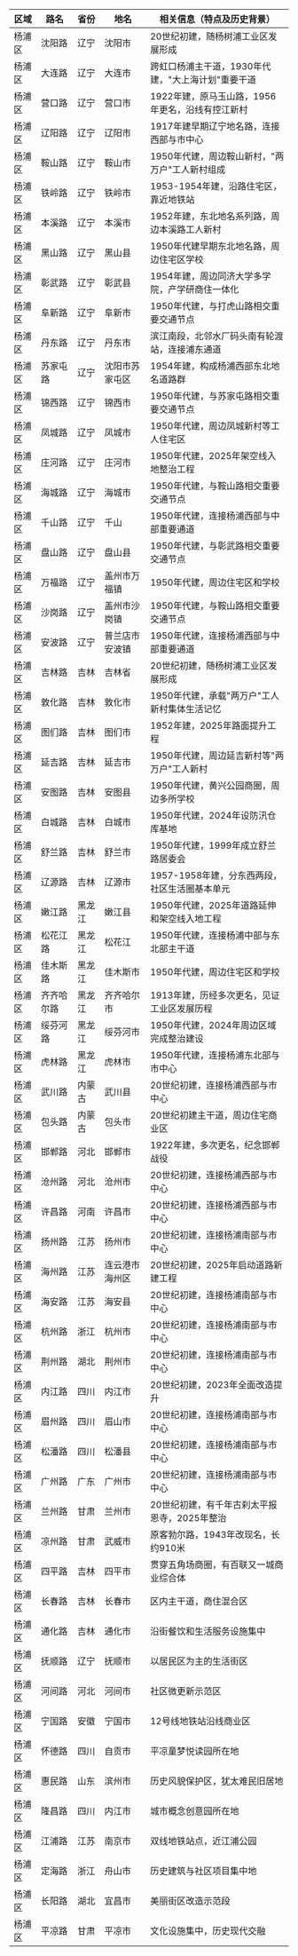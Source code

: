 | 区域 | 路名 | 省份 | 地名 | 相关信息（特点及历史背景） |
|------|------|------|------|---------------------------|
| 杨浦区 | 沈阳路 | 辽宁 | 沈阳市 | 20世纪初建，随杨树浦工业区发展形成 |
| 杨浦区 | 大连路 | 辽宁 | 大连市 | 跨虹口杨浦主干道，1930年代建，"大上海计划"重要干道 |
| 杨浦区 | 营口路 | 辽宁 | 营口市 | 1922年建，原马玉山路，1956年更名，沿线有控江新村 |
| 杨浦区 | 辽阳路 | 辽宁 | 辽阳市 | 1917年建早期辽宁地名路，连接西部与市中心 |
| 杨浦区 | 鞍山路 | 辽宁 | 鞍山市 | 1950年代建，周边鞍山新村，"两万户"工人新村组成 |
| 杨浦区 | 铁岭路 | 辽宁 | 铁岭市 | 1953-1954年建，沿路住宅区，靠近地铁站 |
| 杨浦区 | 本溪路 | 辽宁 | 本溪市 | 1952年建，东北地名系列路，周边本溪路工人新村 |
| 杨浦区 | 黑山路 | 辽宁 | 黑山县 | 1950年代建早期东北地名路，周边住宅区学校 |
| 杨浦区 | 彰武路 | 辽宁 | 彰武县 | 1954年建，周边同济大学多学院，产学研商住一体化 |
| 杨浦区 | 阜新路 | 辽宁 | 阜新市 | 1950年代建，与打虎山路相交重要交通节点 |
| 杨浦区 | 丹东路 | 辽宁 | 丹东市 | 滨江南段，北邻水厂码头南有轮渡站，连接浦东通道 |
| 杨浦区 | 苏家屯路 | 辽宁 | 沈阳市苏家屯区 | 1954年建，构成杨浦西部东北地名道路群 |
| 杨浦区 | 锦西路 | 辽宁 | 锦西市 | 1950年代建，与苏家屯路相交重要交通节点 |
| 杨浦区 | 凤城路 | 辽宁 | 凤城市 | 1950年代建，周边凤城新村等工人住宅区 |
| 杨浦区 | 庄河路 | 辽宁 | 庄河市 | 1950年代建，2025年架空线入地整治工程 |
| 杨浦区 | 海城路 | 辽宁 | 海城市 | 1950年代建，与鞍山路相交重要交通节点 |
| 杨浦区 | 千山路 | 辽宁 | 千山 | 1950年代建，连接杨浦西部与中部重要通道 |
| 杨浦区 | 盘山路 | 辽宁 | 盘山县 | 1950年代建，与彰武路相交重要交通节点 |
| 杨浦区 | 万福路 | 辽宁 | 盖州市万福镇 | 1950年代建，周边住宅区和学校 |
| 杨浦区 | 沙岗路 | 辽宁 | 盖州市沙岗镇 | 1950年代建，与鞍山路相交重要交通节点 |
| 杨浦区 | 安波路 | 辽宁 | 普兰店市安波镇 | 1950年代建，连接杨浦西部与中部重要通道 |
| 杨浦区 | 吉林路 | 吉林 | 吉林省 | 20世纪初建，随杨树浦工业区发展形成 |
| 杨浦区 | 敦化路 | 吉林 | 敦化市 | 1950年代建，承载"两万户"工人新村集体生活记忆 |
| 杨浦区 | 图们路 | 吉林 | 图们市 | 1952年建，2025年路面提升工程 |
| 杨浦区 | 延吉路 | 吉林 | 延吉市 | 1950年代建，周边延吉新村等"两万户"工人新村 |
| 杨浦区 | 安图路 | 吉林 | 安图县 | 1950年代建，黄兴公园商圈，周边多所学校 |
| 杨浦区 | 白城路 | 吉林 | 白城市 | 1950年代建，2024年设防汛仓库基地 |
| 杨浦区 | 舒兰路 | 吉林 | 舒兰市 | 1950年代建，1999年成立舒兰路居委会 |
| 杨浦区 | 辽源路 | 吉林 | 辽源市 | 1957-1958年建，分东西两段，社区生活圈基本单元 |
| 杨浦区 | 嫩江路 | 黑龙江 | 嫩江县 | 1950年代建，2025年道路延伸和架空线入地工程 |
| 杨浦区 | 松花江路 | 黑龙江 | 松花江 | 1950年代建，连接杨浦中部与东北部主干道 |
| 杨浦区 | 佳木斯路 | 黑龙江 | 佳木斯市 | 1950年代建，周边住宅区和学校 |
| 杨浦区 | 齐齐哈尔路 | 黑龙江 | 齐齐哈尔市 | 1913年建，历经多次更名，见证工业区发展历程 |
| 杨浦区 | 绥芬河路 | 黑龙江 | 绥芬河市 | 1950年代建，2024年周边区域完成整治建设 |
| 杨浦区 | 虎林路 | 黑龙江 | 虎林市 | 1950年代建，连接杨浦东北部与市中心 |
| 杨浦区 | 武川路 | 内蒙古 | 武川县 | 20世纪初建，连接杨浦西部与市中心 |
| 杨浦区 | 包头路 | 内蒙古 | 包头市 | 20世纪初建主干道，周边住宅商业区 |
| 杨浦区 | 邯郸路 | 河北 | 邯郸市 | 1922年建，多次更名，纪念邯郸战役 |
| 杨浦区 | 沧州路 | 河北 | 沧州市 | 20世纪初建，连接杨浦西部与市中心 |
| 杨浦区 | 许昌路 | 河南 | 许昌市 | 20世纪初建，连接杨浦西部与市中心 |
| 杨浦区 | 扬州路 | 江苏 | 扬州市 | 20世纪初建，连接杨浦南部与市中心 |
| 杨浦区 | 海州路 | 江苏 | 连云港市海州区 | 20世纪初建，2025年启动道路新建工程 |
| 杨浦区 | 海安路 | 江苏 | 海安县 | 20世纪初建，连接杨浦南部与市中心 |
| 杨浦区 | 杭州路 | 浙江 | 杭州市 | 20世纪初建，连接杨浦南部与市中心 |
| 杨浦区 | 荆州路 | 湖北 | 荆州市 | 20世纪初建，连接杨浦南部与市中心 |
| 杨浦区 | 内江路 | 四川 | 内江市 | 20世纪初建，2023年全面改造提升 |
| 杨浦区 | 眉州路 | 四川 | 眉山市 | 20世纪初建，连接杨浦南部与市中心 |
| 杨浦区 | 松潘路 | 四川 | 松潘县 | 20世纪初建，连接杨浦南部与市中心 |
| 杨浦区 | 广州路 | 广东 | 广州市 | 20世纪初建，连接杨浦南部与市中心 |
| 杨浦区 | 兰州路 | 甘肃 | 兰州市 | 20世纪初建，有千年古刹太平报恩寺，2025年整治 |
| 杨浦区 | 凉州路 | 甘肃 | 武威市 | 原客勃尔路，1943年改现名，长约910米 |
| 杨浦区 | 四平路 | 吉林 | 四平市 | 贯穿五角场商圈，有百联又一城商业综合体 |
| 杨浦区 | 长春路 | 吉林 | 长春市 | 区内主干道，商住混合区 |
| 杨浦区 | 通化路 | 吉林 | 通化市 | 沿街餐饮和生活服务设施集中 |
| 杨浦区 | 抚顺路 | 辽宁 | 抚顺市 | 以居民区为主的生活街区 |
| 杨浦区 | 河间路 | 河北 | 河间市 | 社区微更新示范区 |
| 杨浦区 | 宁国路 | 安徽 | 宁国市 | 12号线地铁站沿线商业区 |
| 杨浦区 | 怀德路 | 四川 | 自贡市 | 平凉童梦悦读园所在地 |
| 杨浦区 | 惠民路 | 山东 | 滨州市 | 历史风貌保护区，犹太难民旧居地 |
| 杨浦区 | 隆昌路 | 四川 | 内江市 | 城市概念创意园所在地 |
| 杨浦区 | 江浦路 | 江苏 | 南京市 | 双线地铁站点，近江浦公园 |
| 杨浦区 | 定海路 | 浙江 | 舟山市 | 历史建筑与社区项目集中地 |
| 杨浦区 | 长阳路 | 湖北 | 宜昌市 | 美丽街区改造示范段 |
| 杨浦区 | 平凉路 | 甘肃 | 平凉市 | 文化设施集中，历史现代交融 |
